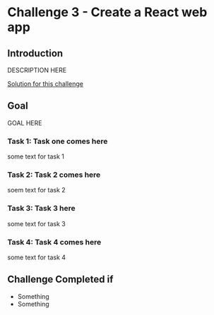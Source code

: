 # Challenge 3 - Create a React web app

## Introduction

DESCRIPTION HERE

[Solution for this challenge](../solutionguide/02-Comparison-between-Microsoft-Dev-Box-and-Github-Codespaces-Solution.md)

## Goal 

GOAL HERE

### Task 1: Task one comes here

some text for task 1

### Task 2: Task 2 comes here

soem text for task 2

### Task 3: Task 3 here

some text for task 3

### Task 4: Task 4 comes here

some text for task 4

## Challenge Completed if

- Something
- Something
